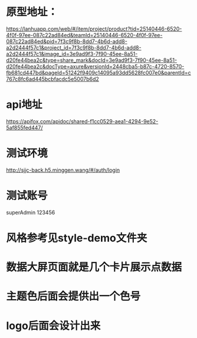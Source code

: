 # 原型地址：
https://lanhuapp.com/web/#/item/project/product?tid=25140446-6520-4f0f-97ee-087c22ad84ed&teamId=25140446-6520-4f0f-97ee-087c22ad84ed&pid=7f3c9f8b-8dd7-4b6d-add8-a2d2444f57c1&project_id=7f3c9f8b-8dd7-4b6d-add8-a2d2444f57c1&image_id=3e9ad9f3-7f90-45ee-8a51-d20fe44bea2c&type=share_mark&docId=3e9ad9f3-7f90-45ee-8a51-d20fe44bea2c&docType=axure&versionId=2448cba5-b87c-4720-8570-fb681cd447bd&pageId=51242f9409c14095a93dd5628fc007e0&parentId=c767c8fc6ad445bcbfacdc5e5007b6d2
# api地址
https://apifox.com/apidoc/shared-f1cc0529-aea1-4294-9e52-5af855fed447/
# 测试环境
http://sjjc-back.h5.minggen.wang/#/auth/login
# 测试账号
superAdmin
123456
# 风格参考见style-demo文件夹
# 数据大屏页面就是几个卡片展示点数据
# 主题色后面会提供出一个色号
# logo后面会设计出来
